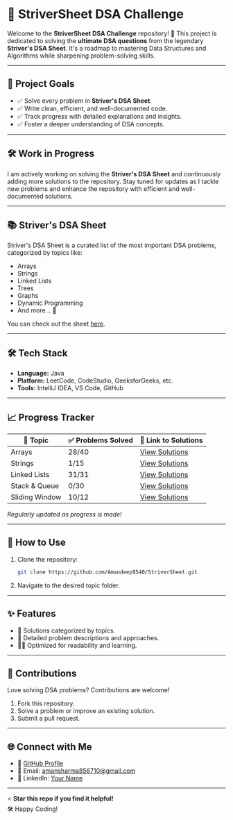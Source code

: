 # 🚀 StriverSheet DSA Challenge

Welcome to the **StriverSheet DSA Challenge** repository! 🎯
This project is dedicated to solving the **ultimate DSA questions** from the legendary **Striver's DSA Sheet**. 
It's a roadmap to mastering Data Structures and Algorithms while sharpening problem-solving skills.

---

## 🌟 Project Goals
- ✅ Solve every problem in **Striver's DSA Sheet**.
- ✅ Write clean, efficient, and well-documented code.
- ✅ Track progress with detailed explanations and insights.
- ✅ Foster a deeper understanding of DSA concepts.


---

## 🛠️ Work in Progress
I am actively working on solving the **Striver's DSA Sheet** and continuously adding more solutions to the repository. Stay tuned for updates as I tackle new problems and enhance the repository with efficient and well-documented solutions.

---

## 📚 Striver's DSA Sheet
Striver's DSA Sheet is a curated list of the most important DSA problems, categorized by topics like:
- Arrays
- Strings
- Linked Lists
- Trees
- Graphs
- Dynamic Programming
- And more... 🚀

You can check out the sheet [here](https://takeuforward.org/interviews/strivers-sde-sheet-top-coding-interview-problems/).

---

## 🛠️ Tech Stack
- **Language:** Java
- **Platform:** LeetCode, CodeStudio, GeeksforGeeks, etc.
- **Tools:** IntelliJ IDEA, VS Code, GitHub

---

## 📈 Progress Tracker

| 📂 Topic       | ✅ Problems Solved | 🔗 Link to Solutions              |
|----------------|-------------------|-----------------------------------|
| Arrays         | 28/40             | [View Solutions](./arrays)        |
| Strings        | 1/15              | [View Solutions](./strings)       |
| Linked Lists   | 31/31             | [View Solutions](./linkedlist)    |
| Stack & Queue  | 0/30              | [View Solutions](./stacks_queue)  |
| Sliding Window | 10/12             | [View Solutions](./slidingWindow) |

*Regularly updated as progress is made!*

---

## 📝 How to Use
1. Clone the repository:
   ```bash
   git clone https://github.com/Amandeep9540/StriverSheet.git
   ```
2. Navigate to the desired topic folder.

---

## ✨ Features
- 📌 Solutions categorized by topics.
- 📄 Detailed problem descriptions and approaches.
- 🕵️‍♂️ Optimized for readability and learning.

---

## 🤝 Contributions
Love solving DSA problems? Contributions are welcome!
1. Fork this repository.
2. Solve a problem or improve an existing solution.
3. Submit a pull request.

---

## 🌐 Connect with Me
- 🔗 [GitHub Profile](https://github.com/Amandeep9540)
- 📧 Email: amansharma856710@gmail.com
- 💼 LinkedIn: [Your Name](https://www.linkedin.com/in/aman-deep-560b771a2/)

---

⭐ **Star this repo if you find it helpful!**  
🛠️ Happy Coding!
